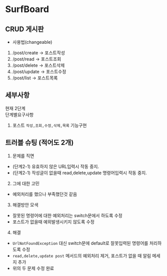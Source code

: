 # SurfBoard 
## CRUD 게시판  
- 사용법(changeable)  
1. /post/create -> 포스트작성  
2. /post/read -> 포스트조회  
3. /post/delete -> 포스트삭제  
4. /post/update -> 포스트수정  
5. /post/list -> 포스트목록  

## 세부사항  
현재 2단계  
 단계별요구사항  
1. 포스트 `작성,조회,수정,삭제,목록` 기능구현
  
## 트러블 슈팅 (적어도 2개)  
1. 문제를 직면  
- (단계2-1) 유효하지 않은 URL입력시 작동 중지.  
- (단계2-1) 작성글이 없을때 read,delete,update 명령어입력시 작동 중지.
2. 그에 대한 고민  
- 예외처리를 했으나 부족했던것 같음  
3. 해결방안 모색  
- 잘못된 명령어에 대한 예외처리는 switch문에서 하도록 수정
- 포스트가 없을때 예외발생시키지 않도록 수정
4. 해결  
- `UrlNotFoundException` 대신 switch문에 default로 잘못입력된 명령어를 처리하도록 수정  
- `read,delete,update post` 메서드의 예외처리 제거, 포스트가 없을 때 알림 메세지 추가  
- 위의 두 문제 수정 완료
